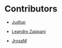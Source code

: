 # Contributors

-  [Judlup](https://www.linkedin.com/in/judlup/)

-  [Leandro Zappani](https://github.com/lzappani/)

- [JrosaM](https://github.com/JrosaM/)  